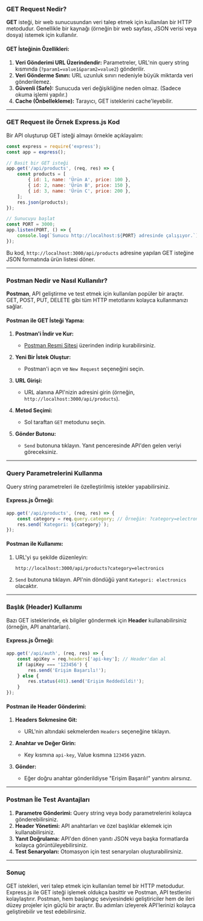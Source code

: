 ### **GET Request Nedir?**

**GET** isteği, bir web sunucusundan veri talep etmek için kullanılan bir HTTP metodudur. Genellikle bir kaynağı (örneğin bir web sayfası, JSON verisi veya dosya) istemek için kullanılır.

#### **GET İsteğinin Özellikleri:**
1. **Veri Gönderimi URL Üzerindendir:** Parametreler, URL'nin query string kısmında (`?param1=value1&param2=value2`) gönderilir.
2. **Veri Gönderme Sınırı:** URL uzunluk sınırı nedeniyle büyük miktarda veri gönderilemez.
3. **Güvenli (Safe):** Sunucuda veri değişikliğine neden olmaz. (Sadece okuma işlemi yapılır.)
4. **Cache (Önbellekleme):** Tarayıcı, GET isteklerini cache'leyebilir.

---

### **GET Request ile Örnek Express.js Kod**

Bir API oluşturup GET isteği almayı örnekle açıklayalım:

```javascript
const express = require('express');
const app = express();

// Basit bir GET isteği
app.get('/api/products', (req, res) => {
    const products = [
        { id: 1, name: 'Ürün A', price: 100 },
        { id: 2, name: 'Ürün B', price: 150 },
        { id: 3, name: 'Ürün C', price: 200 },
    ];
    res.json(products);
});

// Sunucuyu başlat
const PORT = 3000;
app.listen(PORT, () => {
    console.log(`Sunucu http://localhost:${PORT} adresinde çalışıyor.`);
});
```

Bu kod, `http://localhost:3000/api/products` adresine yapılan GET isteğine JSON formatında ürün listesi döner.

---

### **Postman Nedir ve Nasıl Kullanılır?**

**Postman**, API geliştirme ve test etmek için kullanılan popüler bir araçtır. GET, POST, PUT, DELETE gibi tüm HTTP metotlarını kolayca kullanmanızı sağlar.

#### **Postman ile GET İsteği Yapma:**

1. **Postman'i İndir ve Kur:**
   - [Postman Resmi Sitesi](https://www.postman.com/) üzerinden indirip kurabilirsiniz.

2. **Yeni Bir İstek Oluştur:**
   - Postman'i açın ve `New Request` seçeneğini seçin.

3. **URL Girişi:**
   - URL alanına API'nizin adresini girin (örneğin, `http://localhost:3000/api/products`).

4. **Metod Seçimi:**
   - Sol taraftan `GET` metodunu seçin.

5. **Gönder Butonu:**
   - `Send` butonuna tıklayın. Yanıt penceresinde API'den gelen veriyi göreceksiniz.

---

### **Query Parametrelerini Kullanma**

Query string parametreleri ile özelleştirilmiş istekler yapabilirsiniz.

#### **Express.js Örneği:**

```javascript
app.get('/api/products', (req, res) => {
    const category = req.query.category; // Örneğin: ?category=electronics
    res.send(`Kategori: ${category}`);
});
```

#### **Postman ile Kullanımı:**

1. URL'yi şu şekilde düzenleyin:
   ```
   http://localhost:3000/api/products?category=electronics
   ```

2. `Send` butonuna tıklayın. API'nin döndüğü yanıt `Kategori: electronics` olacaktır.

---

### **Başlık (Header) Kullanımı**

Bazı GET isteklerinde, ek bilgiler göndermek için **Header** kullanabilirsiniz (örneğin, API anahtarları).

#### **Express.js Örneği:**

```javascript
app.get('/api/auth', (req, res) => {
    const apiKey = req.headers['api-key']; // Header'dan al
    if (apiKey === '123456') {
        res.send('Erişim Başarılı!');
    } else {
        res.status(401).send('Erişim Reddedildi!');
    }
});
```

#### **Postman ile Header Gönderimi:**

1. **Headers Sekmesine Git:**
   - URL'nin altındaki sekmelerden `Headers` seçeneğine tıklayın.

2. **Anahtar ve Değer Girin:**
   - Key kısmına `api-key`, Value kısmına `123456` yazın.

3. **Gönder:**
   - Eğer doğru anahtar gönderildiyse "Erişim Başarılı!" yanıtını alırsınız.

---

### **Postman İle Test Avantajları**

1. **Parametre Gönderimi:** Query string veya body parametrelerini kolayca gönderebilirsiniz.
2. **Header Yönetimi:** API anahtarları ve özel başlıklar eklemek için kullanabilirsiniz.
3. **Yanıt Doğrulama:** API'den dönen yanıtı JSON veya başka formatlarda kolayca görüntüleyebilirsiniz.
4. **Test Senaryoları:** Otomasyon için test senaryoları oluşturabilirsiniz.

---

### **Sonuç**

GET istekleri, veri talep etmek için kullanılan temel bir HTTP metodudur. Express.js ile GET isteği işlemek oldukça basittir ve Postman, API testlerini kolaylaştırır. Postman, hem başlangıç seviyesindeki geliştiriciler hem de ileri düzey projeler için güçlü bir araçtır. Bu adımları izleyerek API'lerinizi kolayca geliştirebilir ve test edebilirsiniz.